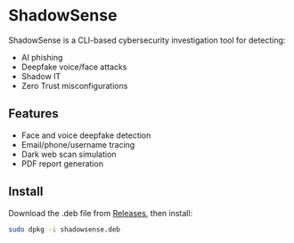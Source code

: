 # ShadowSense

ShadowSense is a CLI-based cybersecurity investigation tool for detecting:
- AI phishing
- Deepfake voice/face attacks
- Shadow IT
- Zero Trust misconfigurations

## Features
- Face and voice deepfake detection
- Email/phone/username tracing
- Dark web scan simulation
- PDF report generation

## Install
Download the .deb file from [Releases](https://github.com/yourusername/ShadowSense/releases), then install:

```bash
sudo dpkg -i shadowsense.deb

